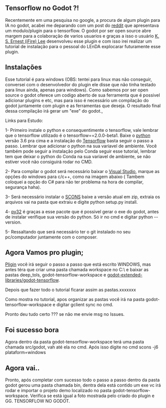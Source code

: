## Tensorflow no Godot ?! 

Recentemente em uma pesquisa no google, a procura de algum plugin para IA no godot, acabei me deparando com um post do [reddit](https://www.reddit.com/r/godot/comments/bobm5e/tensorflow_module_for_godot_engine/) que apresentava um modulo/plugin para o tensorflow.
O godot por ser open source abre margem para a colaboração de varios usuarios e graças a isso o usuário [K. S. Ernest (iFire) Lee](https://github.com/fire) desenvolveu esse plugin e com isso irei realizar um tutorial de instalação para o pessoal do LEnDA explocarar futuramente esse plugin.

## Instalações 

Esse tutorial é para windows (OBS: tentei para linux mas não conseguir, conversei com o desenvolvedor do plugin ele disse que não tinha testado para linux ainda, apenas para windows). Como sabemos por ser open source o godot oferece um codigo aberto de sua ferramenta que é possivel adicionar plugins e etc, mas para isso é necessário um compilação do godot juntamente com plugin e as ferramentas que deseja. O resultado final dessa compilação irá gerar um "exe" do godot.,

Links para Estudo:

1- Primeiro instale o python e consequentimente o tensorflow, vale lembrar que o tensorflow utilizado é o tensorflow==2.0.0-beta1. Baixe o [python](https://www.python.org/) versão 3.6 pra cima e a instalação do [Tensorflow](https://www.tensorflow.org/install) basta seguir o passo a passo. Lembrar que adicionar o python na sua variavel de ambiente. Você também pode seguir a instalação pelo Conda seguir esse tutorial, lembrar tem que deixar o python do Conda na sua variavel de ambiente, se não estiver você não consiguirá rodar no CMD.

2- Para compilar o godot será necessário baixar o [Visual Studio](https://visualstudio.microsoft.com/pt-br/thank-you-downloading-visual-studio/?sku=Community&rel=16), marque as opções do windows para c/c++, como na imagem abaixo ( Tambem coloquei a opção do C# para não ter problema na hora de compilar, segurança haha).

3- Será necessário instalar o [SCONS](https://scons.org/pages/download.html) baixe a versão atual em zip, extraia os arquivos vai na pasta que extraiu e digite python setup.py install. 

4- [py32](https://github.com/mhammond/pywin32/releases) é graças a esse pacote que é possivel gerar o exe do godot, antes de instalar verifique sua versão do python. Só ir no cmd e digitar python --version.

5- Ressaltando que será necessário ter o git instalado no seu pc/computador juntamente com o composer.

## Agora Vamos pro plugin;

[Pligin](https://github.com/godot-extended-libraries/godot-tensorflow-workspace) você irá seguir o passo a passo que está escrito WINDOWS, mas antes téra que criar uma pasta chamada workspace no C:\ e baixar as pastas deep_tols, godot-tensorflow-workspace e [godot-extended-libraries/godot-tensorflow](https://github.com/godot-extended-libraries/godot-tensorflow).

Depois que fazer todo o tutorial ficarar assim as pastas.xxxxxxx


Como mostra no tutorial, apos organizar as pastas você irá na pasta godot-tensorflow-workspace e digitar gclient sync no cmd.



Pronto deu tudo certo ??? se não me envie msg no Issues.

## Foi sucesso bora

Agora dentro da pasta godot-tensorflow-workspace terá uma pasta chamada src/godot, vah até ela no cmd.
Após isso digite no cmd scons -j6 plataform=windows



## Agora vai..

Pronto, após completar com sucesso todo o passo a passo dentro da pasta godot gerou uma pasta chamada bin, dentra dela está contido um exe vc irá rodar e importar o projeto demo localizado no pasta godot-tensorflow-workspace. Verifica se está igual a foto mostrada pelo criado do plugin e GG. TENSORFLOW NO GODOT.




